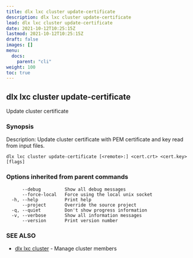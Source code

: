 ```yaml
---
title: dlx lxc cluster update-certificate
description: dlx lxc cluster update-certificate
lead: dlx lxc cluster update-certificate
date: 2021-10-12T10:25:15Z
lastmod: 2021-10-12T10:25:15Z
draft: false
images: []
menu:
  docs:
    parent: "cli"
weight: 100
toc: true
---
```

## dlx lxc cluster update-certificate

Update cluster certificate

### Synopsis

Description:
  Update cluster certificate with PEM certificate and key read from input files.



```
dlx lxc cluster update-certificate [<remote>:] <cert.crt> <cert.key> [flags]
```

### Options inherited from parent commands

```
      --debug         Show all debug messages
      --force-local   Force using the local unix socket
  -h, --help          Print help
      --project       Override the source project
  -q, --quiet         Don't show progress information
  -v, --verbose       Show all information messages
      --version       Print version number
```

### SEE ALSO

* [dlx lxc cluster](/docs/cmd/dlx_lxc_cluster)	 - Manage cluster members

